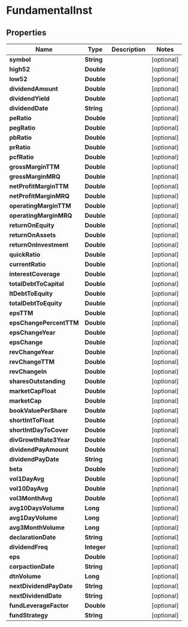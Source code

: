 # FundamentalInst

## Properties
Name | Type | Description | Notes
------------ | ------------- | ------------- | -------------
**symbol** | **String** |  |  [optional]
**high52** | **Double** |  |  [optional]
**low52** | **Double** |  |  [optional]
**dividendAmount** | **Double** |  |  [optional]
**dividendYield** | **Double** |  |  [optional]
**dividendDate** | **String** |  |  [optional]
**peRatio** | **Double** |  |  [optional]
**pegRatio** | **Double** |  |  [optional]
**pbRatio** | **Double** |  |  [optional]
**prRatio** | **Double** |  |  [optional]
**pcfRatio** | **Double** |  |  [optional]
**grossMarginTTM** | **Double** |  |  [optional]
**grossMarginMRQ** | **Double** |  |  [optional]
**netProfitMarginTTM** | **Double** |  |  [optional]
**netProfitMarginMRQ** | **Double** |  |  [optional]
**operatingMarginTTM** | **Double** |  |  [optional]
**operatingMarginMRQ** | **Double** |  |  [optional]
**returnOnEquity** | **Double** |  |  [optional]
**returnOnAssets** | **Double** |  |  [optional]
**returnOnInvestment** | **Double** |  |  [optional]
**quickRatio** | **Double** |  |  [optional]
**currentRatio** | **Double** |  |  [optional]
**interestCoverage** | **Double** |  |  [optional]
**totalDebtToCapital** | **Double** |  |  [optional]
**ltDebtToEquity** | **Double** |  |  [optional]
**totalDebtToEquity** | **Double** |  |  [optional]
**epsTTM** | **Double** |  |  [optional]
**epsChangePercentTTM** | **Double** |  |  [optional]
**epsChangeYear** | **Double** |  |  [optional]
**epsChange** | **Double** |  |  [optional]
**revChangeYear** | **Double** |  |  [optional]
**revChangeTTM** | **Double** |  |  [optional]
**revChangeIn** | **Double** |  |  [optional]
**sharesOutstanding** | **Double** |  |  [optional]
**marketCapFloat** | **Double** |  |  [optional]
**marketCap** | **Double** |  |  [optional]
**bookValuePerShare** | **Double** |  |  [optional]
**shortIntToFloat** | **Double** |  |  [optional]
**shortIntDayToCover** | **Double** |  |  [optional]
**divGrowthRate3Year** | **Double** |  |  [optional]
**dividendPayAmount** | **Double** |  |  [optional]
**dividendPayDate** | **String** |  |  [optional]
**beta** | **Double** |  |  [optional]
**vol1DayAvg** | **Double** |  |  [optional]
**vol10DayAvg** | **Double** |  |  [optional]
**vol3MonthAvg** | **Double** |  |  [optional]
**avg10DaysVolume** | **Long** |  |  [optional]
**avg1DayVolume** | **Long** |  |  [optional]
**avg3MonthVolume** | **Long** |  |  [optional]
**declarationDate** | **String** |  |  [optional]
**dividendFreq** | **Integer** |  |  [optional]
**eps** | **Double** |  |  [optional]
**corpactionDate** | **String** |  |  [optional]
**dtnVolume** | **Long** |  |  [optional]
**nextDividendPayDate** | **String** |  |  [optional]
**nextDividendDate** | **String** |  |  [optional]
**fundLeverageFactor** | **Double** |  |  [optional]
**fundStrategy** | **String** |  |  [optional]
